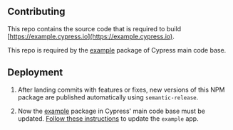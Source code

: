 ## Contributing

This repo contains the source code that is required to build [https://example.cypress.io](https://example.cypress.io).

This repo is required by the [example](https://github.com/cypress-io/cypress/tree/develop/packages/example) package of Cypress main code base.

## Deployment

1. After landing commits with features or fixes, new versions of this NPM package are published automatically using `semantic-release`.

2. Now the [example](https://github.com/cypress-io/cypress/tree/develop/packages/example) package in Cypress' main code base must be updated. [Follow these instructions](https://github.com/cypress-io/cypress/blob/develop/packages/example/README.md#updating-the-example-app) to update the `example` app.
